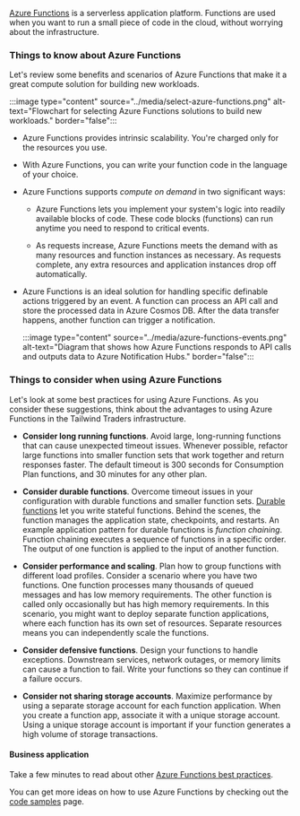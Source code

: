 [Azure Functions](/azure/azure-functions/functions-overview) is a serverless application platform. Functions are used when you want to run a small piece of code in the cloud, without worrying about the infrastructure.

### Things to know about Azure Functions

Let's review some benefits and scenarios of Azure Functions that make it a great compute solution for building new workloads.

:::image type="content" source="../media/select-azure-functions.png" alt-text="Flowchart for selecting Azure Functions solutions to build new workloads." border="false":::

- Azure Functions provides intrinsic scalability. You're charged only for the resources you use.

- With Azure Functions, you can write your function code in the language of your choice.

- Azure Functions supports _compute on demand_ in two significant ways:

   - Azure Functions lets you implement your system's logic into readily available blocks of code. These code blocks (functions) can run anytime you need to respond to critical events.

   - As requests increase, Azure Functions meets the demand with as many resources and function instances as necessary. As requests complete, any extra resources and application instances drop off automatically.

- Azure Functions is an ideal solution for handling specific definable actions triggered by an event. A function can process an API call and store the processed data in Azure Cosmos DB. After the data transfer happens, another function can trigger a notification. 

   :::image type="content" source="../media/azure-functions-events.png" alt-text="Diagram that shows how Azure Functions responds to API calls and outputs data to Azure Notification Hubs." border="false":::

### Things to consider when using Azure Functions

Let's look at some best practices for using Azure Functions. As you consider these suggestions, think about the advantages to using Azure Functions in the Tailwind Traders infrastructure.

- **Consider long running functions**. Avoid large, long-running functions that can cause unexpected timeout issues. Whenever possible, refactor large functions into smaller function sets that work together and return responses faster. The default timeout is 300 seconds for Consumption Plan functions, and 30 minutes for any other plan.

- **Consider durable functions**. Overcome timeout issues in your configuration with durable functions and smaller function sets. [Durable functions](/azure/azure-functions/durable/durable-functions-overview?tabs=csharp) let you write stateful functions. Behind the scenes, the function manages the application state, checkpoints, and restarts. An example application pattern for durable functions is _function chaining_. Function chaining executes a sequence of functions in a specific order. The output of one function is applied to the input of another function. 

- **Consider performance and scaling**. Plan how to group functions with different load profiles. Consider a scenario where you have two functions. One function processes many thousands of queued messages and has low memory requirements. The other function is called only occasionally but has high memory requirements. In this scenario, you might want to deploy separate function applications, where each function has its own set of resources. Separate resources means you can independently scale the functions.

- **Consider defensive functions**. Design your functions to handle exceptions. Downstream services, network outages, or memory limits can cause a function to fail. Write your functions so they can continue if a failure occurs. 

- **Consider not sharing storage accounts**. Maximize performance by using a separate storage account for each function application. When you create a function app, associate it with a unique storage account. Using a unique storage account is important if your function generates a high volume of storage transactions.

#### Business application

Take a few minutes to read about other [Azure Functions best practices](/azure/azure-functions/functions-best-practices).

You can get more ideas on how to use Azure Functions by checking out the [code samples](/samples/browse/?expanded=azure&languages=csharp&products=azure-functions) page.